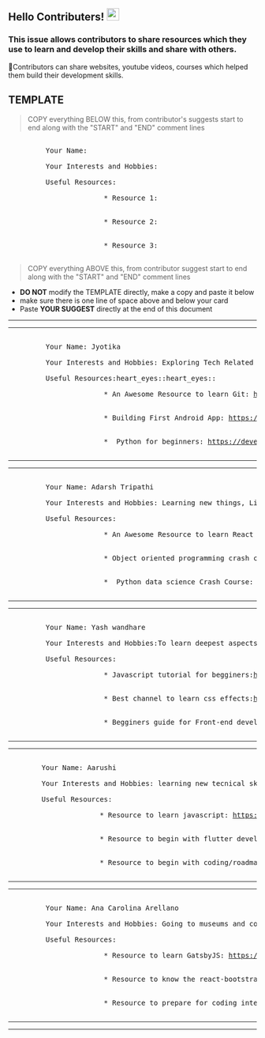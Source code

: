 ## Hello Contributers! <img src="https://media.giphy.com/media/hvRJCLFzcasrR4ia7z/giphy.gif" width="25px">

### This issue allows contributors to share resources which they use to learn and develop their skills and share with others.
:tulip:Contributors can share websites, youtube videos, courses which helped them build their development skills.

## TEMPLATE
> COPY everything BELOW this, from contributor's suggests start to end along with the "START" and "END" comment lines

<!------ ________ Contributor's suggest START ________  ------>
<pre>

         Your Name:

         Your Interests and Hobbies:

         Useful Resources:

                       * Resource 1:


                       * Resource 2:


                       * Resource 3:   

</pre>
<!------ ________ Contributor's suggest END ________  ------>

> COPY everything ABOVE this, from contributor suggest start to end along with the "START" and "END" comment lines

- **DO NOT** modify the TEMPLATE directly, make a copy and paste it below
- make sure there is one line of space above and below your card
- Paste **YOUR SUGGEST** directly at the end of this document

------------------------------------------------------------------------------------------------------------------------------------------------------------------


------------------------------------------------------------------------------------------------------------------------------------------------------------------






<!------ ________ Contributor's suggest START ________  ------>
<pre>

         Your Name: Jyotika

         Your Interests and Hobbies: Exploring Tech Related Stuffs,  Learnings to Implementation!!

         Useful Resources:heart_eyes::heart_eyes::

                       * An Awesome Resource to learn Git: <a href="https://git-scm.com/book/en/v2/">https://git-scm.com/book/en/v2/</a>


                       * Building First Android App: <a href="https://developer.android.com/training/basics/firstapp">https://developer.android.com/training/basics/firstapp</a>


                       *  Python for beginners: <a href="https://developers.google.com/edu/python/">https://developers.google.com/edu/python/</a>

</pre>
<!------ ________ Contributor's suggest END ________  ------>


------------------------------------------------------------------------------------------------------------------------------------------------------------------

------------------------------------------------------------------------------------------------------------------------------------------------------------------


<!------ ________ Contributor's suggest START ________  ------>
<pre>

         Your Name: Adarsh Tripathi

         Your Interests and Hobbies: Learning new things, Listening music and reading Quotes!!

         Useful Resources:

                       * An Awesome Resource to learn React for beginners: <a href="https://youtu.be/Ke90Tje7VS0
">https://youtu.be/Ke90Tje7VS0</a>


                       * Object oriented programming crash course:  <a href="https://www.freecodecamp.org/news/object-oriented-programming-crash-course/">https://www.freecodecamp.org/news/object-oriented-programming-crash-course/</a>


                       *  Python data science Crash Course: <a href="https://www.freecodecamp.org/news/python-data-science-course-matplotlib-pandas-numpy/">https://www.freecodecamp.org/news/python-data-science-course-matplotlib-pandas-numpy/</a>

</pre>
<!------ ________ Contributor's suggest END ________  ------>

------------------------------------------------------------------------------------------------------------------------------------------------------------------

------------------------------------------------------------------------------------------------------------------------------------------------------------------


<!------ ________ Contributor's suggest START ________  ------>
<pre>

         Your Name: Yash wandhare

         Your Interests and Hobbies:To learn deepest aspects a language can do.It seems strange but coding is my hobby.

         Useful Resources:

                       * Javascript tutorial for begginers:<a href="https://javascript30.com/">https://javascript30.com/</a>


                       * Best channel to learn css effects:<a href="https://www.youtube.com/channel/UCbwXnUipZsLfUckBPsC7Jog">https://www.youtube.com/channel/UCbwXnUipZsLfUckBPsC7Jog</a>


                       * Begginers guide for Front-end development:<a href="https://www.upwork.com/hiring/development/">https://www.upwork.com/hiring/development/beginners-guide-to-front-end-development/</a>

</pre>
<!------ ________ Contributor's suggest END ________  ------>


------------------------------------------------------------------------------------------------------------------------------------------------------------------

------------------------------------------------------------------------------------------------------------------------------------------------------------------


<!------ ________ Contributor's suggest START ________  ------>
<pre>

        Your Name: Aarushi

        Your Interests and Hobbies: learning new tecnical skills, reading books :)

        Useful Resources:

                      * Resource to learn javascript: <a href="https://javascript.info/">https://javascript.info/</a>


                      * Resource to begin with flutter developement: <a href="https://youtu.be/x0uinJvhNxI">https://youtu.be/x0uinJvhNxI</a>


                      * Resource to begin with coding/roadmap to coding: <a href="https://www.youtube.com/watch?v=RquBcwvgMbM">https://www.youtube.com/watch?v=RquBcwvgMbM</a>   

</pre>
<!------ ________ Contributor's suggest END ________  ------>


------------------------------------------------------------------------------------------------------------------------------------------------------------------

------------------------------------------------------------------------------------------------------------------------------------------------------------------
<!------ ________ Contributor's suggest START ________  ------>
<pre>

         Your Name: Ana Carolina Arellano

         Your Interests and Hobbies: Going to museums and concerts!

         Useful Resources:

                       * Resource to learn GatsbyJS: <a href="https://www.gatsbyjs.com/tutorial/">https://www.gatsbyjs.com/tutorial/</a>


                       * Resource to know the react-bootstrap components: <a href="https://react-bootstrap.github.io/components/cards/">https://react-bootstrap.github.io/components/cards/</a>


                       * Resource to prepare for coding interviews: Book: Cracking the coding interview   

</pre>
<!------ ________ Contributor's suggest END ________  ------>
------------------------------------------------------------------------------------------------------------------------------------------------------------------

------------------------------------------------------------------------------------------------------------------------------------------------------------------
